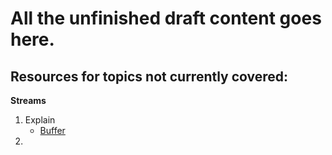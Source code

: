 # All the unfinished draft content goes here.


## Resources for topics not currently covered:

**Streams**
1. Explain
   - [Buffer](https://www.youtube.com/watch?v=GlybFFMXXmQ)
2. 

